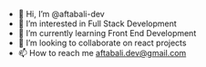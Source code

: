 - 👋 Hi, I’m @aftabali-dev
- 👀 I’m interested in Full Stack Development
- 🌱 I’m currently learning Front End Development
- 💞️ I’m looking to collaborate on react projects
- 📫 How to reach me aftabali.dev@gmail.com

<!---
aftabali-dev/aftabali-dev is a ✨ special ✨ repository because its `README.md` (this file) appears on your GitHub profile.
You can click the Preview link to take a look at your changes.
--->
